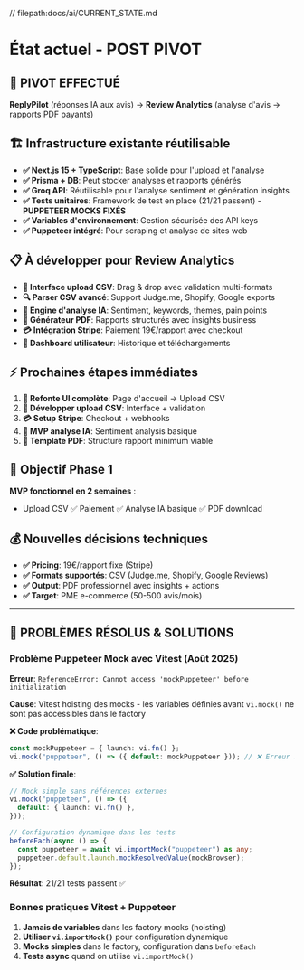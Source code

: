 // filepath:docs/ai/CURRENT_STATE.md

# État actuel - POST PIVOT

## 🔄 PIVOT EFFECTUÉ
**ReplyPilot** (réponses IA aux avis) → **Review Analytics** (analyse d'avis → rapports PDF payants)

## 🏗️ Infrastructure existante réutilisable
- **✅ Next.js 15 + TypeScript**: Base solide pour l'upload et l'analyse
- **✅ Prisma + DB**: Peut stocker analyses et rapports générés
- **✅ Groq API**: Réutilisable pour l'analyse sentiment et génération insights
- **✅ Tests unitaires**: Framework de test en place (21/21 passent) - **PUPPETEER MOCKS FIXÉS**
- **✅ Variables d'environnement**: Gestion sécurisée des API keys
- **✅ Puppeteer intégré**: Pour scraping et analyse de sites web

## 📋 À développer pour Review Analytics
- **📁 Interface upload CSV**: Drag & drop avec validation multi-formats
- **🔍 Parser CSV avancé**: Support Judge.me, Shopify, Google exports
- **🤖 Engine d'analyse IA**: Sentiment, keywords, themes, pain points
- **📄 Générateur PDF**: Rapports structurés avec insights business
- **💳 Intégration Stripe**: Paiement 19€/rapport avec checkout
- **👤 Dashboard utilisateur**: Historique et téléchargements

## ⚡ Prochaines étapes immédiates
1. **🎨 Refonte UI complète**: Page d'accueil → Upload CSV
2. **📁 Développer upload CSV**: Interface + validation
3. **💳 Setup Stripe**: Checkout + webhooks
4. **🤖 MVP analyse IA**: Sentiment analysis basique
5. **📄 Template PDF**: Structure rapport minimum viable

## 🎯 Objectif Phase 1
**MVP fonctionnel en 2 semaines** :
- Upload CSV ✅ Paiement ✅ Analyse IA basique ✅ PDF download

## 💰 Nouvelles décisions techniques
- **✅ Pricing**: 19€/rapport fixe (Stripe)
- **✅ Formats supportés**: CSV (Judge.me, Shopify, Google Reviews)
- **✅ Output**: PDF professionnel avec insights + actions
- **✅ Target**: PME e-commerce (50-500 avis/mois)

---

## 🐛 PROBLÈMES RÉSOLUS & SOLUTIONS

### **Problème Puppeteer Mock avec Vitest (Août 2025)**
**Erreur**: `ReferenceError: Cannot access 'mockPuppeteer' before initialization`

**Cause**: Vitest hoisting des mocks - les variables définies avant `vi.mock()` ne sont pas accessibles dans le factory

**❌ Code problématique**:
```typescript
const mockPuppeteer = { launch: vi.fn() };
vi.mock("puppeteer", () => ({ default: mockPuppeteer })); // ❌ Erreur hoisting
```

**✅ Solution finale**:
```typescript
// Mock simple sans références externes
vi.mock("puppeteer", () => ({
  default: { launch: vi.fn() },
}));

// Configuration dynamique dans les tests
beforeEach(async () => {
  const puppeteer = await vi.importMock("puppeteer") as any;
  puppeteer.default.launch.mockResolvedValue(mockBrowser);
});
```

**Résultat**: 21/21 tests passent ✅

### **Bonnes pratiques Vitest + Puppeteer**
1. **Jamais de variables** dans les factory mocks (hoisting)
2. **Utiliser `vi.importMock()`** pour configuration dynamique
3. **Mocks simples** dans le factory, configuration dans `beforeEach`
4. **Tests async** quand on utilise `vi.importMock()`
